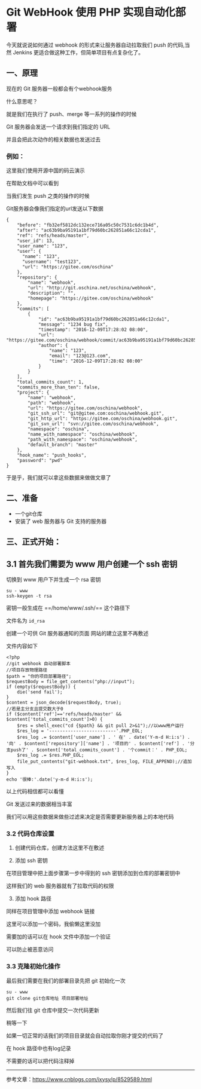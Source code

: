 # Git WebHook 使用 PHP 实现自动化部署

今天就说说如何通过 webhook 的形式来让服务器自动拉取我们 push 的代码,当然 Jenkins 更适合做这种工作，但简单项目有点复杂化了。

## 一、原理
现在的 Git 服务器一般都会有个webhook服务

什么意思呢？

就是我们在执行了 push、merge 等一系列的操作的时候

Git 服务器会发送一个请求到我们指定的 URL

并且会把此次动作的相关数据也发送过去

### 例如：
这里我们使用开源中国的码云演示

在帮助文档中可以看到

当我们发生 push 之类的操作的时候

Git服务器会像我们指定的url发送以下数据

```
{
    "before": "fb32ef5812dc132ece716a05c50c7531c6dc1b4d", 
    "after": "ac63b9ba95191a1bf79d60bc262851a66c12cda1", 
    "ref": "refs/heads/master", 
    "user_id": 13,
    "user_name": "123", 
    "user": {
      "name": "123",
      "username": "test123",
      "url": "https://gitee.com/oschina"
    }, 
    "repository": {
        "name": "webhook", 
        "url": "http://git.oschina.net/oschina/webhook", 
        "description": "", 
        "homepage": "https://gitee.com/oschina/webhook"
    }, 
    "commits": [
        {
            "id": "ac63b9ba95191a1bf79d60bc262851a66c12cda1", 
            "message": "1234 bug fix", 
            "timestamp": "2016-12-09T17:28:02 08:00", 
            "url": "https://gitee.com/oschina/webhook/commit/ac63b9ba95191a1bf79d60bc262851a66c12cda1", 
            "author": {
                "name": "123", 
                "email": "123@123.com", 
                "time": "2016-12-09T17:28:02 08:00"
            }
        }
    ], 
    "total_commits_count": 1, 
    "commits_more_than_ten": false, 
    "project": {
        "name": "webhook", 
        "path": "webhook", 
        "url": "https://gitee.com/oschina/webhook", 
        "git_ssh_url": "git@gitee.com:oschina/webhook.git", 
        "git_http_url": "https://gitee.com/oschina/webhook.git", 
        "git_svn_url": "svn://gitee.com/oschina/webhook", 
        "namespace": "oschina", 
        "name_with_namespace": "oschina/webhook", 
        "path_with_namespace": "oschina/webhook", 
        "default_branch": "master"
    }, 
    "hook_name": "push_hooks", 
    "password": "pwd"
}
```

于是乎，我们就可以拿这些数据来做做文章了

## 二、准备
- 一个git仓库
- 安装了 web 服务器与 Git 支持的服务器

## 三、正式开始：

## 3.1 首先我们需要为 www 用户创建一个 ssh 密钥

切换到 www 用户下并生成一个 rsa 密钥
```
su - www
ssh-keygen -t rsa
```
密钥一般生成在 ==/home/www/.ssh/== 这个路径下

文件名为 `id_rsa`

创建一个可供 Git 服务器通知的页面
网站的建立这里不再敷述

文件内容如下

```
<?php
//git webhook 自动部署脚本
//项目存放物理路径
$path = "你的项目部署路径";
$requestBody = file_get_contents("php://input");
if (empty($requestBody)) {
    die('send fail');
}
$content = json_decode($requestBody, true);
//若是主分支且提交数大于0
if ($content['ref']=='refs/heads/master' && $content['total_commits_count']>0) {
    $res = shell_exec("cd {$path} && git pull 2>&1");//以www用户运行
    $res_log = '-------------------------'.PHP_EOL;
    $res_log .= $content['user_name'] . ' 在' . date('Y-m-d H:i:s') . '向' . $content['repository']['name'] . '项目的' . $content['ref'] . '分支push了' . $content['total_commits_count'] . '个commit：' . PHP_EOL;
    $res_log .= $res.PHP_EOL;
    file_put_contents("git-webhook.txt", $res_log, FILE_APPEND);//追加写入
}
echo '很棒:'.date('y-m-d H:i:s');
```

以上代码相信都可以看懂

Git 发送过来的数据相当丰富

我们可以用这些数据来做些过滤来决定是否需要更新服务器上的本地代码

### 3.2 代码仓库设置

1. 创建代码仓库，创建方法这里不在敷述

2. 添加 ssh 密钥

在项目管理中把上面步骤第一步中得到的 ssh 密钥添加到仓库的部署密钥中

这样我们的 web 服务器就有了拉取代码的权限

3. 添加 hook 路径

同样在项目管理中添加 webhook 链接

这里可以添加一个密码，我偷懒这里没加

需要加的话可以在 hook 文件中添加一个验证

可以防止被恶意访问

### 3.3 克隆初始化操作
最后我们需要在我们的部署目录先把 git 初始化一次

```
su - www
git clone git仓库地址 项目部署地址
```

然后我们往 git 仓库中提交一次代码更新

稍等一下

如果一切正常的话我们的项目目录就会自动拉取你刚才提交的代码了

在 hook 路径中也有log记录

不需要的话可以把代码注释掉

---
参考文章：https://www.cnblogs.com/ixysy/p/8529589.html
